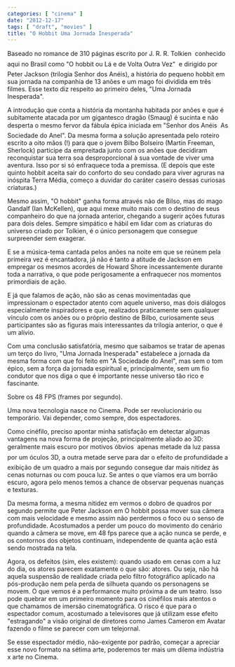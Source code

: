 ```yaml
---
categories: [ "cinema" ]
date: "2012-12-17"
tags: [ "draft", "movies" ]
title: "O Hobbit Uma Jornada Inesperada"
---
```

Baseado no romance de 310 páginas escrito por J. R. R. Tolkien  conhecido aqui no Brasil como "O hobbit ou Lá e de Volta Outra Vez"  e dirigido por Peter Jackson (trilogia Senhor dos Anéis), a história do pequeno hobbit em sua jornada na companhia de 13 anões e um mago foi dividida em três filmes. Esse texto diz respeito ao primeiro deles, "Uma Jornada Inesperada".

A introdução que conta a história da montanha habitada por anões e que é subitamente atacada por um gigantesco dragão (Smaug) é sucinta e não desperta o mesmo fervor da fábula épica iniciada em "Senhor dos Anéis  As Sociedade do Anel". Da mesma forma a solução apresentada pelo roteiro escrito a oito mãos (!) para que o jovem Bilbo Bolseiro (Martin Freeman, Sherlock) participe da empreitada junto com os anões que decidiram reconquistar sua terra soa desproporcional à sua vontade de viver uma aventura. Isso por si só enfraquece toda a premissa. (E depois que este quinto hobbit aceita sair do conforto do seu condado para viver agruras na inóspita Terra Média, começo a duvidar do caráter caseiro dessas curiosas criaturas.)

Mesmo assim, "O hobbit" ganha forma através não de Bilso, mas do mago Gandalf (Ian McKellen), que aqui mexe muito mais com o destino de seus companheiro do que na jornada anterior, chegando a sugerir ações futuras para dois deles. Sempre simpático e hábil em lidar com as criaturas do universo criado por Tolkien, é o único personagem que consegue surpreender sem exagerar.

E se a música-tema cantada pelos anões na noite em que se reúnem pela primeira vez é encantadora, já não é tanto a atitude de Jackson em empregar os mesmos acordes de Howard Shore incessantemente durante toda a narrativa, o que pode perigosamente a enfraquecer nos momentos primordiais de ação.

E já que falamos de ação, não são as cenas movimentadas que impressionam o espectador atento com aquele universo, mas dois diálogos especialmente inspiradores e que, realizados praticamente sem qualquer vínculo com os anões ou o próprio destino de Bilbo, curiosamente seus participantes são as figuras mais interessantes da trilogia anterior, o que é um alívio.

Com uma conclusão satisfatória, mesmo que saibamos se tratar de apenas um terço do livro, "Uma Jornada Inesperada" estabelece a jornada da mesma forma com que foi feito em "A Sociedade do Anel", mas sem o tom épico, sem a força da jornada espiritual e, principalmente, sem um fio condutor que nos diga o que é importante nesse universo tão rico e fascinante.

Sobre os 48 FPS (frames por segundo).

Uma nova tecnologia nasce no Cinema. Pode ser revolucionário ou temporário. Vai depender, como sempre, dos espectadores.

Como cinéfilo, preciso apontar minha satisfação em detectar algumas vantagens na nova forma de projeção, principalmente aliado ao 3D: geralmente mais escuro por motivos óbvios  apenas metade da luz passa por um óculos 3D, a outra metade serve para dar o efeito de profundidade  a exibição de um quadro a mais por segundo consegue dar mais nitidez às cenas noturnas ou com pouca luz. Se antes o que víamos era um borrão escuro, agora pelo menos temos a chance de observar pequenas nuanças e texturas.

Da mesma forma, a mesma nitidez em vermos o dobro de quadros por segundo permite que Peter Jackson em O hobbit possa mover sua câmera com mais velocidade e mesmo assim não perdermos o foco ou o senso de profundidade. Acostumados a perder um pouco do movimento do cenário quando a câmera se move, em 48 fps parece que a ação nunca se perde, e os contornos dos objetos continuam, independente de quanta ação está sendo mostrada na tela.

Agora, os defeitos (sim, eles existem): quando usado em cenas com a luz do dia, os atores parecem exatamente o que são: atores. Ou seja, não há aquela suspensão de realidade criada pelo filtro fotográfico aplicado na pós-produção nem pela perda de silhueta quando os personagens se movem. O que vemos é a performance muito próxima a de um teatro. Isso pode quebrar em um primeiro momento para os cinéfilos mais atentos o que chamamos de imersão cinematográfica. O risco é que para o espectador comum, acostumado a televisores que já utilizam esse efeito "estragando" a visão original de diretores como James Cameron em Avatar fazendo o filme se parecer com um telejornal.

Se esse espectador médio, não-exigente por padrão, começar a apreciar esse novo formato na sétima arte, poderemos ter mais um dilema indústria x arte no Cinema.

